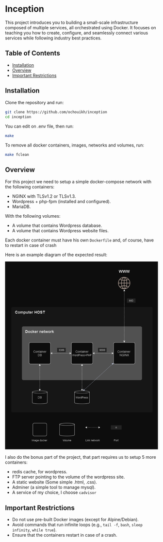 # Inception

This project introduces you to building a small-scale infrastructure composed of multiple services, all orchestrated using Docker. It focuses on teaching you how to create, configure, and seamlessly connect various services while following industry best practices.

## Table of Contents
- [Installation](#installation)
- [Overview](#overview)
- [Important Restrictions](#important-estrictions)

## Installation

Clone the repository and run:

```bash
git clone https://github.com/ochouikh/inception
cd inception
```
You can edit on .env file, then run:

```bash
make
```
To remove all docker containers, images, networks and volumes, run:

```bash
make fclean
```

## Overview

For this project we need to setup a simple docker-compose network with the following containers:

- NGINX with TLSv1.2 or TLSv1.3.
- Wordpress + php-fpm (installed and configured).
- MariaDB.

With the following volumes:

- A volume that contains Wordpress database.
- A volume that contains Wordpress website files.

Each docker container must have his own `Dockerfile` and, of course, have to restart in case of crash

Here is an example diagram of the expected result:

![diagram](https://github.com/ochouikh/inception/blob/main/images/diagram.png)

I also do the bonus part of the project, that part requires us to setup 5 more containers:

- redis cache, for wordpress.
- FTP server pointing to the volume of the wordpress site.
- A static website (Some simple .html, .css).
- Adminer (a simple tool to manage mysql).
- A service of my choice, I choose `cadvisor`

## Important Restrictions

- Do not use pre-built Docker images (except for Alpine/Debian).
- Avoid commands that run infinite loops (e.g., `tail -f`, `bash`, `sleep infinity`, `while true`).
- Ensure that the containers restart in case of a crash.
